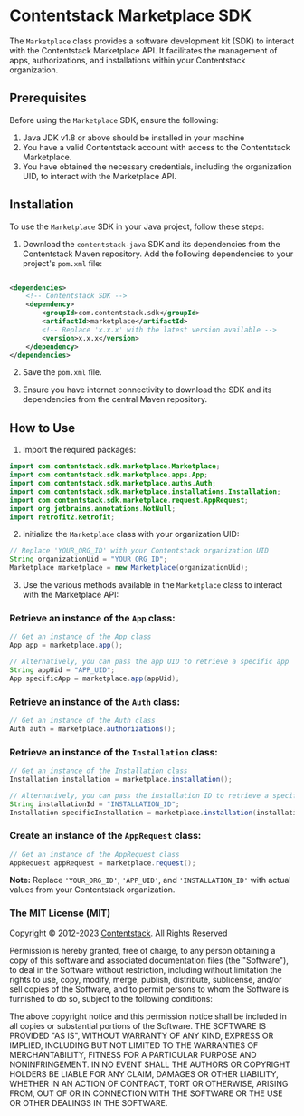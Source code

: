 # Contentstack Marketplace SDK 

The `Marketplace` class provides a software development kit (SDK) to interact with the Contentstack Marketplace API. It facilitates the management of apps, authorizations, and installations within your Contentstack organization.

## Prerequisites

Before using the `Marketplace` SDK, ensure the following:

1. Java JDK v1.8 or above should be installed in your machine
2. You have a valid Contentstack account with access to the Contentstack Marketplace.
2. You have obtained the necessary credentials, including the organization UID, to interact with the Marketplace API.

## Installation

To use the `Marketplace` SDK in your Java project, follow these steps:

1. Download the `contentstack-java` SDK and its dependencies from the Contentstack Maven repository. Add the following dependencies to your project's `pom.xml` file:

```xml

<dependencies>
    <!-- Contentstack SDK -->
    <dependency>
        <groupId>com.contentstack.sdk</groupId>
        <artifactId>marketplace</artifactId>
        <!-- Replace 'x.x.x' with the latest version available -->
        <version>x.x.x</version>
    </dependency>
</dependencies>
```

2. Save the `pom.xml` file.

3. Ensure you have internet connectivity to download the SDK and its dependencies from the central Maven repository.

## How to Use

1. Import the required packages:

```java
import com.contentstack.sdk.marketplace.Marketplace;
import com.contentstack.sdk.marketplace.apps.App;
import com.contentstack.sdk.marketplace.auths.Auth;
import com.contentstack.sdk.marketplace.installations.Installation;
import com.contentstack.sdk.marketplace.request.AppRequest;
import org.jetbrains.annotations.NotNull;
import retrofit2.Retrofit;
```

2. Initialize the `Marketplace` class with your organization UID:

```java
// Replace 'YOUR_ORG_ID' with your Contentstack organization UID
String organizationUid = "YOUR_ORG_ID";
Marketplace marketplace = new Marketplace(organizationUid);
```

3. Use the various methods available in the `Marketplace` class to interact with the Marketplace API:

### Retrieve an instance of the `App` class:

```java
// Get an instance of the App class
App app = marketplace.app();

// Alternatively, you can pass the app UID to retrieve a specific app
String appUid = "APP_UID";
App specificApp = marketplace.app(appUid);
```

### Retrieve an instance of the `Auth` class:

```java
// Get an instance of the Auth class
Auth auth = marketplace.authorizations();
```

### Retrieve an instance of the `Installation` class:

```java
// Get an instance of the Installation class
Installation installation = marketplace.installation();

// Alternatively, you can pass the installation ID to retrieve a specific installation
String installationId = "INSTALLATION_ID";
Installation specificInstallation = marketplace.installation(installationId);
```

### Create an instance of the `AppRequest` class:

```java
// Get an instance of the AppRequest class
AppRequest appRequest = marketplace.request();
```

**Note:** Replace `'YOUR_ORG_ID'`, `'APP_UID'`, and `'INSTALLATION_ID'` with actual values from your Contentstack organization.

### The MIT License (MIT)

Copyright © 2012-2023 [Contentstack](https://www.contentstack.com/). All Rights Reserved

Permission is hereby granted, free of charge, to any person obtaining a copy of this software and associated
documentation files (the "Software"), to deal in the Software without restriction, including without limitation the
rights to use, copy, modify, merge, publish, distribute, sublicense, and/or sell copies of the Software, and to permit
persons to whom the Software is furnished to do so, subject to the following conditions:

The above copyright notice and this permission notice shall be included in all copies or substantial portions of the
Software. THE SOFTWARE IS PROVIDED "AS IS", WITHOUT WARRANTY OF ANY KIND, EXPRESS OR IMPLIED, INCLUDING BUT NOT LIMITED
TO THE
WARRANTIES OF MERCHANTABILITY, FITNESS FOR A PARTICULAR PURPOSE AND NONINFRINGEMENT. IN NO EVENT SHALL THE AUTHORS OR
COPYRIGHT HOLDERS BE LIABLE FOR ANY CLAIM, DAMAGES OR OTHER LIABILITY, WHETHER IN AN ACTION OF CONTRACT, TORT OR
OTHERWISE, ARISING FROM, OUT OF OR IN CONNECTION WITH THE SOFTWARE OR THE USE OR OTHER DEALINGS IN THE SOFTWARE.
